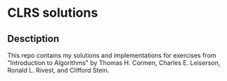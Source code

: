# CLRS solutions

## Desctiption

This repo contains my solutions and implementations for exercises from 
"Introduction to Algorithms" by Thomas H. Cormen, Charles E. Leiserson, Ronald L. Rivest,
and Clifford Stein.

